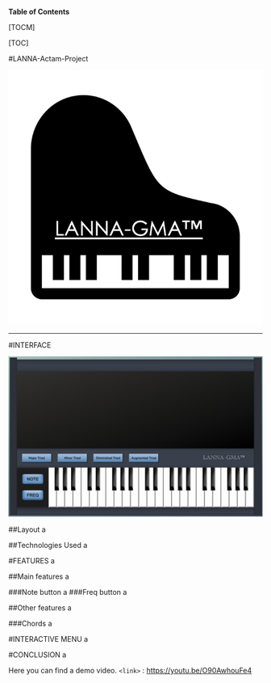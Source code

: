 **Table of Contents**

[TOCM]

[TOC]

#LANNA-Actam-Project

![](https://github.com/giuris/LANNA-Actam-Project/blob/main/screenshots/logo.png)

---------------------------------------------------

#INTERFACE

![](https://github.com/giuris/LANNA-Actam-Project/blob/main/screenshots/layout.png)

##Layout 
a

##Technologies Used
a


#FEATURES
a

##Main features
a

###Note button
a
###Freq button
a

##Other features
a

###Chords
a


#INTERACTIVE MENU
a


#CONCLUSION
a

Here you can find a demo video.
`<link>` : <https://youtu.be/O90AwhouFe4>
